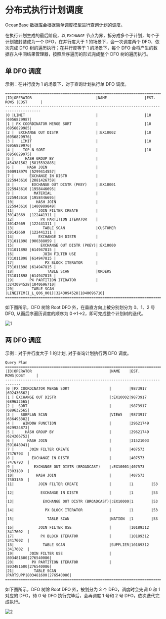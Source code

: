 分布式执行计划调度 
==============================

OceanBase 数据库会根据简单调度模型进行查询计划的调度。

在执行计划生成的最后阶段，以 `EXCHANGE` 节点为界，拆分成多个子计划，每个子计划被封装成为一个 DFO，在并行度大于 1 的场景下，会一次调度两个 DFO，依次完成 DFO 树的遍历执行；在并行度等于 1 的场景下，每个 DFO 会将产生的数据存入中间结果管理器，按照后序遍历的形式完成整个 DFO 树的遍历执行。

单 DFO 调度 
-----------------------------

示例：在并行度为 1 的场景下，对于查询计划执行单 DFO 调度。

    ======================================================================================
    |ID|OPERATOR                             |NAME                 |EST. ROWS |COST      |
    --------------------------------------------------------------------------------------
    |0 |LIMIT                                |                     |10        |6956829987|
    |1 | PX COORDINATOR MERGE SORT           |                     |10        |6956829985|
    |2 |  EXCHANGE OUT DISTR                 |:EX10002             |10        |6956829976|
    |3 |   LIMIT                             |                     |10        |6956829976|
    |4 |    TOP-N SORT                       |                     |10        |6956829975|
    |5 |     HASH GROUP BY                   |                     |454381562 |5815592885|
    |6 |      HASH JOIN                      |                     |500918979 |5299414557|
    |7 |       EXCHANGE IN DISTR             |                     |225943610 |2081426759|
    |8 |        EXCHANGE OUT DISTR (PKEY)    |:EX10001             |225943610 |1958446695|
    |9 |         MATERIAL                    |                     |225943610 |1958446695|
    |10|          HASH JOIN                  |                     |225943610 |1480989849|
    |11|           JOIN FILTER CREATE        |                     |30142669  |122441311 |
    |12|            PX PARTITION ITERATOR    |                     |30142669  |122441311 |
    |13|             TABLE SCAN              |CUSTOMER             |30142669  |122441311 |
    |14|           EXCHANGE IN DISTR         |                     |731011898 |900388059 |
    |15|            EXCHANGE OUT DISTR (PKEY)|:EX10000             |731011898 |614947815 |
    |16|             JOIN FILTER USE         |                     |731011898 |614947815 |
    |17|              PX BLOCK ITERATOR      |                     |731011898 |614947815 |
    |18|               TABLE SCAN            |ORDERS               |731011898 |614947815 |
    |19|       PX PARTITION ITERATOR         |                     |3243094528|1040696710|
    |20|        TABLE SCAN                   |LINEITEM(I_L_Q06_001)|3243094528|1040696710|
    ======================================================================================



如下图所示，DFO 树除 Root DFO 外，在垂直方向上被分别划分为 0、1、2 号 DFO, 从而后序遍历调度的顺序为 0-\>1-\>2，即可完成整个计划树的迭代。

![1](https://static-aliyun-doc.oss-accelerate.aliyuncs.com/assets/img/zh-CN/4765994061/p179917.jpg)

两 DFO 调度 
-----------------------------

示例：对于并行度大于 1 的计划, 对于查询计划执行两 DFO 调度。

    Query Plan
    =============================================================================
    |ID|OPERATOR                                   |NAME    |EST. ROWS|COST     |
    -----------------------------------------------------------------------------
    |0 |PX COORDINATOR MERGE SORT                  |        |9873917  |692436562|
    |1 | EXCHANGE OUT DISTR                        |:EX10002|9873917  |689632565|
    |2 |  SORT                                     |        |9873917  |689632565|
    |3 |   SUBPLAN SCAN                            |VIEW5   |9873917  |636493382|
    |4 |    WINDOW FUNCTION                        |        |29621749 |629924873|
    |5 |     HASH GROUP BY                         |        |29621749 |624266752|
    |6 |      HASH JOIN                            |        |31521003 |591048941|
    |7 |       JOIN FILTER CREATE                  |        |407573   |7476793  |
    |8 |        EXCHANGE IN DISTR                  |        |407573   |7476793  |
    |9 |         EXCHANGE OUT DISTR (BROADCAST)    |:EX10001|407573   |7303180  |
    |10|          HASH JOIN                        |        |407573   |7303180  |
    |11|           JOIN FILTER CREATE              |        |1        |53       |
    |12|            EXCHANGE IN DISTR              |        |1        |53       |
    |13|             EXCHANGE OUT DISTR (BROADCAST)|:EX10000|1        |53       |
    |14|              PX BLOCK ITERATOR            |        |1        |53       |
    |15|               TABLE SCAN                  |NATION  |1        |53       |
    |16|           JOIN FILTER USE                 |        |10189312 |3417602  |
    |17|            PX BLOCK ITERATOR              |        |10189312 |3417602  |
    |18|             TABLE SCAN                    |SUPPLIER|10189312 |3417602  |
    |19|       JOIN FILTER USE                     |        |803481600|276540086|
    |20|        PX PARTITION ITERATOR              |        |803481600|276540086|
    |21|         TABLE SCAN                        |PARTSUPP|803481600|276540086|
    =============================================================================



如下图所示，DFO 树除 Root DFO 外，被划分为 3 个 DFO，调度时会先调 0 和 1 对应的 DFO，待 0 号 DFO 执行完毕后，会再调度 1 号和 2 号 DFO，依次迭代完成执行。

![2](https://static-aliyun-doc.oss-accelerate.aliyuncs.com/assets/img/zh-CN/4765994061/p179918.jpg)

